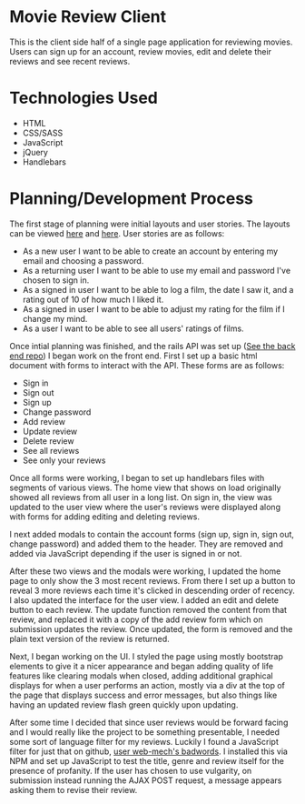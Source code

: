 # Movie Review Client

This is the client side half of a single page application for reviewing movies. Users can sign up for an account, review movies, edit and delete their reviews and see recent reviews.

# Technologies Used

* HTML
* CSS/SASS
* JavaScript
* jQuery
* Handlebars

# Planning/Development Process

The first stage of planning were initial layouts and user stories. The layouts can be viewed [here](https://i.imgur.com/sEgdiYb.jpg) and [here](https://i.imgur.com/mvNWNkz.jpg). User stories are as follows:

* As a new user I want to be able to create an account by entering my email and choosing a password.
* As a returning user I want to be able to use my email and password I've chosen to sign in.
* As a signed in user I want to be able to log a film, the date I saw it, and a rating out of 10 of how much I liked it.
* As a signed in user I want to be able to adjust my rating for the film if I change my mind.
* As a user I want to be able to see all users' ratings of films.

Once intial planning was finished, and the rails API was set up ([See the back end repo](https://github.com/omniczech/movie-full-stack-back-end)) I began work on the front end. First I set up a basic html document with forms to interact with the API. These forms are as follows:

* Sign in
* Sign out
* Sign up
* Change password
* Add review
* Update review
* Delete review
* See all reviews
* See only your reviews

Once all forms were working, I began to set up handlebars files with segments of various views. The home view that shows on load originally showed all reviews from all user in a long list. On sign in, the view was updated to the user view where the user's reviews were displayed along with forms for adding editing and deleting reviews.

I next added modals to contain the account forms (sign up, sign in, sign out, change password) and added them to the header. They are removed and added via JavaScript depending if the user is signed in or not.

After these two views and the modals were working, I updated the home page to only show the 3 most recent reviews. From there I set up a button to reveal 3 more reviews each time it's clicked in descending order of recency. I also updated the interface for the user view. I added an edit and delete button to each review. The update function removed the content from that review, and replaced it with a copy of the add review form which on submission updates the review. Once updated, the form is removed and the plain text version of the review is returned.

Next, I began working on the UI. I styled the page using mostly bootstrap elements to give it a nicer appearance and began adding quality of life features like clearing modals when closed, adding additional graphical displays for when a user performs an action, mostly via a div at the top of the page that displays success and error messages, but also things like having an updated review flash green quickly upon updating.

After some time I decided that since user reviews would be forward facing and I would really like the project to be something presentable, I needed some sort of language filter for my reviews. Luckily I found a JavaScript filter for just that on github, [user web-mech's badwords](https://github.com/web-mech/badwords/). I installed this via NPM and set up JavaScript to test the title, genre and review itself for the presence of profanity. If the user has chosen to use vulgarity, on submission instead running the AJAX POST request, a message appears asking them to revise their review.
